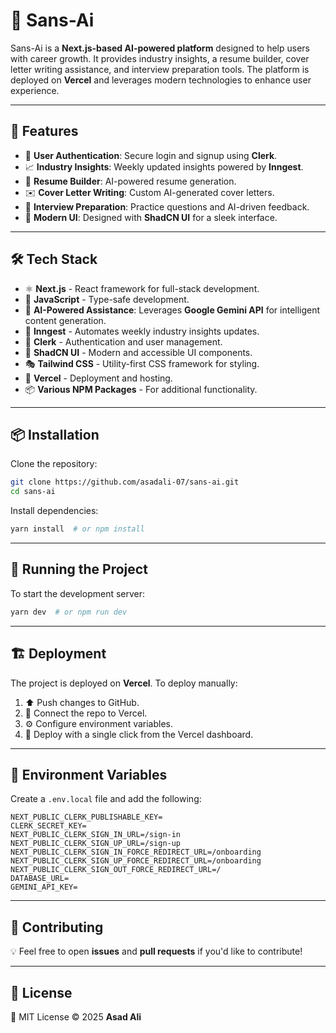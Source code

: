 # 🚀 Sans-Ai  

Sans-Ai is a **Next.js-based AI-powered platform** designed to help users with career growth. It provides industry insights, a resume builder, cover letter writing assistance, and interview preparation tools. The platform is deployed on **Vercel** and leverages modern technologies to enhance user experience.

---

## 🌟 Features

- 🔐 **User Authentication**: Secure login and signup using **Clerk**.
- 📈 **Industry Insights**: Weekly updated insights powered by **Inngest**.
- 📄 **Resume Builder**: AI-powered resume generation.
- ✉️ **Cover Letter Writing**: Custom AI-generated cover letters.
- 🎤 **Interview Preparation**: Practice questions and AI-driven feedback.
- 🎨 **Modern UI**: Designed with **ShadCN UI** for a sleek interface.

---

## 🛠️ Tech Stack

- ⚛️ **Next.js** - React framework for full-stack development.
- 🔷 **JavaScript** - Type-safe development.
- 🤖 **AI-Powered Assistance**: Leverages **Google Gemini API** for intelligent content generation.
- 🔄 **Inngest** - Automates weekly industry insights updates.
- 🔑 **Clerk** - Authentication and user management.
- 🎨 **ShadCN UI** - Modern and accessible UI components.
- 🎭 **Tailwind CSS** - Utility-first CSS framework for styling.
- 🚀 **Vercel** - Deployment and hosting.
- 📦 **Various NPM Packages** - For additional functionality.

---

## 📦 Installation

Clone the repository:
```bash
git clone https://github.com/asadali-07/sans-ai.git
cd sans-ai
```

Install dependencies:
```bash
yarn install  # or npm install
```

---

## 🚀 Running the Project

To start the development server:
```bash
yarn dev  # or npm run dev
```

---

## 🏗️ Deployment

The project is deployed on **Vercel**. To deploy manually:
1. ⬆️ Push changes to GitHub.
2. 🔗 Connect the repo to Vercel.
3. ⚙️ Configure environment variables.
4. 🚀 Deploy with a single click from the Vercel dashboard.

---

## 🔑 Environment Variables
Create a `.env.local` file and add the following:
```env
NEXT_PUBLIC_CLERK_PUBLISHABLE_KEY=
CLERK_SECRET_KEY=
NEXT_PUBLIC_CLERK_SIGN_IN_URL=/sign-in
NEXT_PUBLIC_CLERK_SIGN_UP_URL=/sign-up
NEXT_PUBLIC_CLERK_SIGN_IN_FORCE_REDIRECT_URL=/onboarding
NEXT_PUBLIC_CLERK_SIGN_UP_FORCE_REDIRECT_URL=/onboarding
NEXT_PUBLIC_CLERK_SIGN_OUT_FORCE_REDIRECT_URL=/
DATABASE_URL=
GEMINI_API_KEY=
```

---

## 🤝 Contributing
💡 Feel free to open **issues** and **pull requests** if you'd like to contribute!

---

## 📄 License
📝 MIT License © 2025 **Asad Ali**